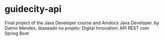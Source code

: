 # guidecity-api
Final project of the Java Developer course and Amdocs Java Developer. by Dalmo Mendes, (baseado no projeto: Digital Innovation: API REST com Spring Boot
